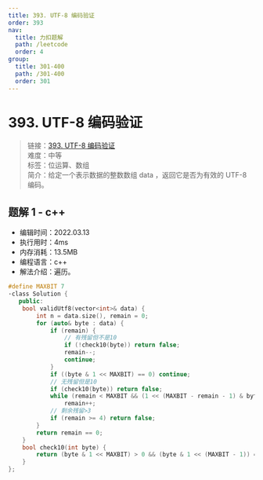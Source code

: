 ```yaml
---
title: 393. UTF-8 编码验证
order: 393
nav:
  title: 力扣题解
  path: /leetcode
  order: 4
group:
  title: 301-400
  path: /301-400
  order: 301
---
```


# 393. UTF-8 编码验证

> 链接：[393. UTF-8 编码验证](https://leetcode-cn.com/problems/utf-8-validation/)  
> 难度：中等  
> 标签：位运算、数组  
> 简介：给定一个表示数据的整数数组 data ，返回它是否为有效的 UTF-8 编码。

## 题解 1 - c++

- 编辑时间：2022.03.13
- 执行用时：4ms
- 内存消耗：13.5MB
- 编程语言：c++
- 解法介绍：遍历。

```cpp
#define MAXBIT 7
·class Solution {
   public:
    bool validUtf8(vector<int>& data) {
        int n = data.size(), remain = 0;
        for (auto& byte : data) {
            if (remain) {
                // 有残留但不是10
                if (!check10(byte)) return false;
                remain--;
                continue;
            }
            if ((byte & 1 << MAXBIT) == 0) continue;
            // 无残留但是10
            if (check10(byte)) return false;
            while (remain < MAXBIT && (1 << (MAXBIT - remain - 1) & byte) > 0)
                remain++;
            // 剩余残留>3
            if (remain >= 4) return false;
        }
        return remain == 0;
    }
    bool check10(int byte) {
        return (byte & 1 << MAXBIT) > 0 && (byte & 1 << (MAXBIT - 1)) == 0;
    }
};
```
